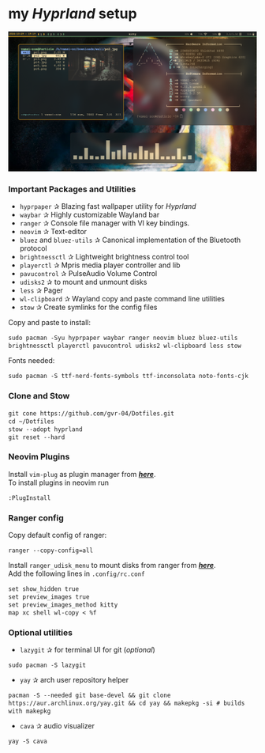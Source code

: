 # my *Hyprland* setup

<img src="https://github.com/gvr-04/Dotfiles/blob/master/pictures/2024-10-29_19-10-1730209787.png?raw=true">

### Important Packages and Utilities

* `hyprpaper` ✰ Blazing fast wallpaper utility for *Hyprland*
* `waybar` ✰  Highly customizable Wayland bar
* `ranger` ✰  Console file manager with VI key bindings. 
* `neovim` ✰  Text-editor
* `bluez` and `bluez-utils` ✰  Canonical implementation of the Bluetooth protocol 
* `brightnessctl` ✰  Lightweight brightness control tool 
* `playerctl` ✰  Mpris media player controller and lib
* `pavucontrol` ✰  PulseAudio Volume Control
* `udisks2` ✰  to mount and unmount disks
* `less` ✰  Pager 
* `wl-clipboard` ✰  Wayland copy and paste command line utilities
* `stow` ✰  Create symlinks for the config files

Copy and paste to install:
```
sudo pacman -Syu hyprpaper waybar ranger neovim bluez bluez-utils brightnessctl playerctl pavucontrol udisks2 wl-clipboard less stow
```

Fonts needed:
```
sudo pacman -S ttf-nerd-fonts-symbols ttf-inconsolata noto-fonts-cjk
```
### Clone and Stow

```
git cone https://github.com/gvr-04/Dotfiles.git
cd ~/Dotfiles
stow --adopt hyprland
git reset --hard
```

### Neovim Plugins

Install `vim-plug` as plugin manager from *__[here](https://github.com/junegunn/vim-plug)__*.\
To install plugins in neovim run
```
:PlugInstall
``` 

### Ranger config

Copy default config of ranger:
```
ranger --copy-config=all
```

Install `ranger_udisk_menu` to mount disks from ranger from *__[here](https://github.com/SL-RU/ranger_udisk_menu)__*.\
Add the following lines in `.config/rc.conf`
```
set show_hidden true
set preview_images true
set preview_images_method kitty 
map xc shell wl-copy < %f
```


### Optional utilities

* `lazygit` ✰  for terminal UI for git (*optional*)
```
sudo pacman -S lazygit
```
* `yay` ✰  arch user repository helper
```
pacman -S --needed git base-devel && git clone https://aur.archlinux.org/yay.git && cd yay && makepkg -si # builds with makepkg
```
* `cava` ✰  audio visualizer
```
yay -S cava
```

